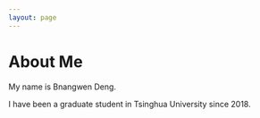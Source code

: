 ```yaml
---
layout: page
---
```


# About Me

My name is Bnangwen Deng. 

I have been a graduate student in Tsinghua University since 2018.



